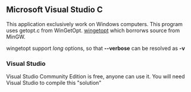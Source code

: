 ## Microsoft Visual Studio C 

This application exclusively work on Windows computers.
This program uses getopt.c from WinGetOpt. [wingetopt](https://github.com/alex85k/wingetopt) which borrorws source from MinGW.

wingetopt support _long_ options, so that **--verbose** can be resolved as **-v**



### Visual Studio

Visual Studio Community Edition is free, anyone can use it.
You will need Visual Studio to compile this "solution"